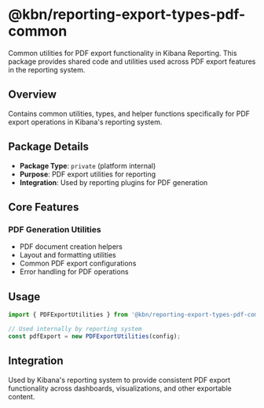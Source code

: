 # @kbn/reporting-export-types-pdf-common

Common utilities for PDF export functionality in Kibana Reporting. This package provides shared code and utilities used across PDF export features in the reporting system.

## Overview

Contains common utilities, types, and helper functions specifically for PDF export operations in Kibana's reporting system.

## Package Details

- **Package Type**: `private` (platform internal)  
- **Purpose**: PDF export utilities for reporting
- **Integration**: Used by reporting plugins for PDF generation

## Core Features

### PDF Generation Utilities
- PDF document creation helpers
- Layout and formatting utilities
- Common PDF export configurations
- Error handling for PDF operations

## Usage

```typescript
import { PDFExportUtilities } from '@kbn/reporting-export-types-pdf-common';

// Used internally by reporting system
const pdfExport = new PDFExportUtilities(config);
```

## Integration

Used by Kibana's reporting system to provide consistent PDF export functionality across dashboards, visualizations, and other exportable content.

